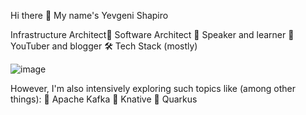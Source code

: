 Hi there 👋 My name's Yevgeni Shapiro

Infrastructure Architect🔹 Software Architect 🔹 Speaker and learner 🔹 YouTuber and blogger
🛠  Tech Stack (mostly)

![image](https://user-images.githubusercontent.com/23049337/215611085-2af5020c-6e83-4d10-83ef-408e50385d9a.png)

However, I'm also intensively exploring such topics like (among other things):
🔹 Apache Kafka
🔹 Knative
🔹 Quarkus
